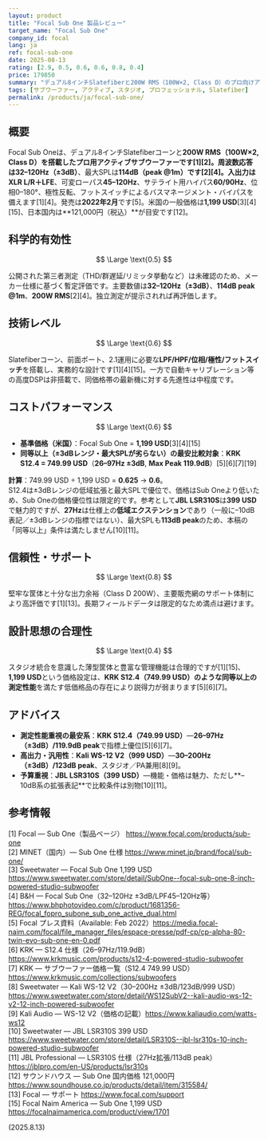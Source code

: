 ```yaml
---
layout: product
title: "Focal Sub One 製品レビュー"
target_name: "Focal Sub One"
company_id: focal
lang: ja
ref: focal-sub-one
date: 2025-08-13
rating: [2.9, 0.5, 0.6, 0.6, 0.8, 0.4]
price: 179850
summary: "デュアル8インチSlatefiberと200W RMS（100W×2, Class D）のプロ向けアクティブサブ。米国1,199 USD／国内121,000円。±3dB 32–120Hz・114dB peakの仕様で、同等以上の測定性能を満たしつつ安価な選択肢があるため、価格優位性は限定的です。"
tags: [サブウーファー, アクティブ, スタジオ, プロフェッショナル, Slatefiber]
permalink: /products/ja/focal-sub-one/
---
```


## 概要

Focal Sub Oneは、デュアル8インチSlatefiberコーンと**200W RMS（100W×2, Class D）**を搭載したプロ用アクティブサブウーファーです[1][2]。周波数応答は**32–120Hz（±3dB）**、最大SPLは**114dB（peak @1m）**です[2][4]。入出力は**XLR L/R＋LFE**、可変ローパス**45–120Hz**、サテライト用ハイパス**60/90Hz**、位相0–180°、極性反転、フットスイッチによるバスマネージメント・バイパスを備えます[1][4]。発売は**2022年2月**です[5]。米国の一般価格は**1,199 USD**[3][4][15]、日本国内は**121,000円（税込）**が目安です[12]。

## 科学的有効性

$$ \Large \text{0.5} $$

公開された第三者測定（THD/群遅延/リミッタ挙動など）は未確認のため、メーカー仕様に基づく暫定評価です。主要数値は**32–120Hz（±3dB）**、**114dB peak @1m**、**200W RMS**[2][4]。独立測定が提示されれば再評価します。

## 技術レベル

$$ \Large \text{0.6} $$

Slatefiberコーン、前面ポート、2.1運用に必要な**LPF/HPF/位相/極性/フットスイッチ**を搭載し、実務的な設計です[1][4][15]。一方で自動キャリブレーション等の高度DSPは非搭載で、同価格帯の最新機に対する先進性は中程度です。

## コストパフォーマンス

$$ \Large \text{0.6} $$

- **基準価格（米国）**：Focal Sub One = **1,199 USD**[3][4][15]
- **同等以上（±3dBレンジ・最大SPLが劣らない）の最安比較対象**：**KRK S12.4 = 749.99 USD**（**26–97Hz ±3dB**, **Max Peak 119.9dB**）[5][6][7][19]

**計算**：749.99 USD ÷ 1,199 USD = **0.625** → **0.6**。  
S12.4は±3dBレンジの低域拡張と最大SPLで優位で、価格はSub Oneより低いため、Sub Oneの価格優位性は限定的です。参考として**JBL LSR310S**は**399 USD**で魅力的ですが、**27Hz**は仕様上の**低域エクステンション**であり（一般に–10dB表記／±3dBレンジの指標ではない）、最大SPLも**113dB peak**のため、本稿の「同等以上」条件は満たしません[10][11]。

## 信頼性・サポート

$$ \Large \text{0.8} $$

堅牢な筐体と十分な出力余裕（Class D 200W）、主要販売網のサポート体制により高評価です[1][13]。長期フィールドデータは限定的なため満点は避けます。

## 設計思想の合理性

$$ \Large \text{0.4} $$

スタジオ統合を意識した薄型筐体と豊富な管理機能は合理的ですが[1][15]、**1,199 USD**という価格設定は、**KRK S12.4（749.99 USD）**のような**同等以上の測定性能**を満たす低価格品の存在により説得力が弱まります[5][6][7]。

## アドバイス

- **測定性能重視の最安系**：**KRK S12.4（749.99 USD）**—**26–97Hz（±3dB）/119.9dB peak**で指標上優位[5][6][7]。  
- **高出力・汎用性**：**Kali WS-12 V2（999 USD）**—**30–200Hz（±3dB）/123dB peak**、スタジオ／PA兼用[8][9]。  
- **予算重視**：**JBL LSR310S（399 USD）**—機能・価格は魅力、ただし**–10dB系の拡張表記**で比較条件は別物[10][11]。

## 参考情報

[1] Focal — Sub One（製品ページ） https://www.focal.com/products/sub-one  
[2] MINET（国内）— Sub One 仕様 https://www.minet.jp/brand/focal/sub-one/  
[3] Sweetwater — Focal Sub One 1,199 USD https://www.sweetwater.com/store/detail/SubOne--focal-sub-one-8-inch-powered-studio-subwoofer  
[4] B&H — Focal Sub One（32–120Hz ±3dB/LPF45–120Hz等）https://www.bhphotovideo.com/c/product/1681356-REG/focal_fopro_subone_sub_one_active_dual.html  
[5] Focal プレス資料（Available: Feb 2022）https://media.focal-naim.com/focal/file_manager_files/espace-presse/pdf-cp/cp-alpha-80-twin-evo-sub-one-en-0.pdf  
[6] KRK — S12.4 仕様（26–97Hz/119.9dB）https://www.krkmusic.com/products/s12-4-powered-studio-subwoofer  
[7] KRK — サブウーファー価格一覧（S12.4 749.99 USD）https://www.krkmusic.com/collections/subwoofers  
[8] Sweetwater — Kali WS-12 V2（30–200Hz ±3dB/123dB/999 USD）https://www.sweetwater.com/store/detail/WS12SubV2--kali-audio-ws-12-v2-12-inch-powered-subwoofer  
[9] Kali Audio — WS-12 V2（価格の記載）https://www.kaliaudio.com/watts-ws12  
[10] Sweetwater — JBL LSR310S 399 USD https://www.sweetwater.com/store/detail/LSR310S--jbl-lsr310s-10-inch-powered-studio-subwoofer  
[11] JBL Professional — LSR310S 仕様（27Hz拡張/113dB peak）https://jblpro.com/en-US/products/lsr310s  
[12] サウンドハウス — Sub One 国内価格 121,000円 https://www.soundhouse.co.jp/products/detail/item/315584/  
[13] Focal — サポート https://www.focal.com/support  
[15] Focal Naim America — Sub One 1,199 USD https://focalnaimamerica.com/product/view/1701

(2025.8.13)

